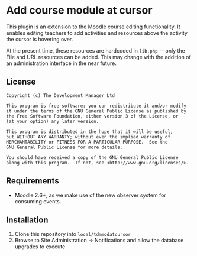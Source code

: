 Add course module at cursor
===========================

This plugin is an extension to the Moodle course editing functionality. It enables editing teachers to add activities
and resources above the activity the cursor is hovering over.

At the present time, these resources are hardcoded in ````lib.php```` -- only the File and URL resources can be added.
This may change with the addition of an administration interface in the near future.

License
-------

    Copyright (c) The Development Manager Ltd

    This program is free software: you can redistribute it and/or modify
    it under the terms of the GNU General Public License as published by
    the Free Software Foundation, either version 3 of the License, or
    (at your option) any later version.

    This program is distributed in the hope that it will be useful,
    but WITHOUT ANY WARRANTY; without even the implied warranty of
    MERCHANTABILITY or FITNESS FOR A PARTICULAR PURPOSE.  See the
    GNU General Public License for more details.

    You should have received a copy of the GNU General Public License
    along with this program.  If not, see <http://www.gnu.org/licenses/>.

Requirements
------------

* Moodle 2.6+, as we make use of the new observer system for consuming events.

Installation
------------

1. Clone this repository into ````local/tdmmodatcursor````
2. Browse to Site Administration -> Notifications and allow the database upgrades to execute
